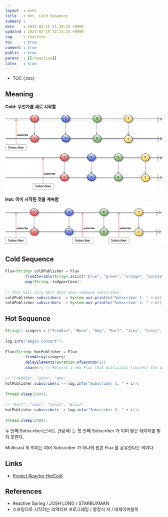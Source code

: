 ```yaml
---
layout  : wiki
title   : Hot, Cold Sequence
summary : 
date    : 2023-02-15 21:28:32 +0900
updated : 2023-02-15 22:15:24 +0900
tag     : reactive
toc     : true
comment : true
public  : true
parent  : [[/reactive]]
latex   : true
---
```

* TOC
{:toc}

## Meaning

__Cold: 무언가를 새로 시작함__

![](/resource/wiki/reactive-hot-cold/cold.png)

__Hot: 이미 시작된 것을 계속함__

![](/resource/wiki/reactive-hot-cold/hot.png)

## Cold Sequence

```java
Flux<String> coldPublisher = Flux
        .fromIterable(Arrays.asList("blue", "green", "orange", "purple"))
        .map(String::toUpperCase);

// This will only emit data when someone subscribes.
coldPublisher.subscribe(c -> System.out.println("Subscriber 1: " + c)); // BLUE, GREEN, ORANGE, PURPLE
coldPublisher.subscribe(c -> System.out.println("Subscriber 2: " + c)); // BLUE, GREEN, ORANGE, PURPLE
```

## Hot Sequence

```java
String[] singers = {"Freddie", "Bono", "Amy", "Kurt", "Jimi", "Janis", "Elvis"};

log.info("Begin Concert");

Flux<String> hotPublisher = Flux
        .fromArray(singers)
        .delayElements(Duration.ofSeconds(1))
        .share(); // Returns a new Flux that multicasts (shares) the original Flux.

// "Freddie", "Bono", "Amy"
hotPublisher.subscribe(c -> log.info("Subscriber 1: " + c)); 

Thread.sleep(2000);

// "Kurt", "Jimi", "Janis", "Elvis"
hotPublisher.subscribe(c -> log.info("Subscriber 2: " + c));

Thread.sleep(3000);
```

두 번째 Subscriber(콘서트 관람객) 는 첫 번째 Subscriber 가 이미 받은 데이터를 받지 못한다.

Multicast 의 의미는 여러 Subscriber 가 하나의 원본 Flux 를 공유한다는 의미다.

## Links

- [Project Reactor HotCold](https://projectreactor.io/docs/core/release/reference/#reactor.hotCold)

## References

- Reactive Spring / JOSH LONG / STARBUXMAN
- 스프링으로 시작하는 리액티브 프로그래밍 / 황정식 저 / 비제이퍼블릭